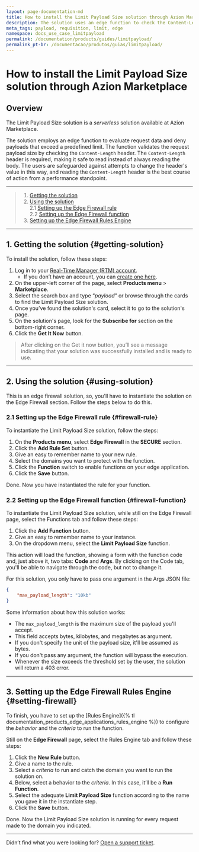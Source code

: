 ```yaml
---
layout: page-documentation-md
title: How to install the Limit Payload Size solution through Azion Marketplace
description: The solution uses an edge function to check the Content-Length header of request data and block payloads exceeding a set limit.
meta_tags: payload, requisition, limit, edge
namespace: docs_use_case_limitpayload
permalink: /documentation/products/guides/limitpayload/
permalink_pt-br: /documentacao/produtos/guias/limitpayload/
---
```


# How to install the Limit Payload Size solution through Azion Marketplace

## Overview

The Limit Payload Size solution is a *serverless* solution available at Azion Marketplace.

The solution employs an edge function to evaluate request data and deny payloads that exceed a predefined limit. The function validates the request payload size by checking the `Content-Length` header. The `Content-Length` header is required, making it safe to read instead of always reading the body. The users are safeguarded against attempts to change the header's value in this way, and reading the `Content-Length` header is the best course of action from a performance standpoint.

---

> 1. [Getting the solution](#getting-solution)
> 2. [Using the solution](#using-solution)\
> 2.1 [Setting up the Edge Firewall rule](#firewall-rule)\
> 2.2 [Setting up the Edge Firewall function](#firewall-rule)
> 3. [Setting up the Edge Firewall Rules Engine](#setting-firewall)

---

## 1. Getting the solution {#getting-solution}

To install the solution, follow these steps:

1. Log in to your [Real-Time Manager (RTM) account](https://manager.azion.com/).
    - If you don’t have an account, you can [create one here](https://sso.azion.com/).
2. On the upper-left corner of the page, select **Products menu** > **Marketplace**.
3. Select the search box and type “*payload*” or browse through the cards to find the Limit Payload Size solution.
4. Once you’ve found the solution's card, select it to go to the solution's page.
5. On the solution's page, look for the **Subscribe for** section on the bottom-right corner.
6. Click the **Get It Now** button.

> After clicking on the Get it now button, you’ll see a message indicating that your solution was successfully installed and is ready to use.

---

## 2. Using the solution {#using-solution}

This is an edge firewall solution, so, you'll have to instantiate the solution on the Edge Firewall section. Follow the steps below to do this.

### 2.1 Setting up the Edge Firewall rule {#firewall-rule}

To instantiate the Limit Payload Size solution, follow the steps:

1. On the **Products menu**, select **Edge Firewall** in the **SECURE** section.
2. Click the **Add Rule Set** button.
3. Give an easy to remember name to your new rule.
4. Select the domains you want to protect with the function.
5. Click the **Function** switch to enable functions on your edge application.
6. Click the **Save** button.

Done. Now you have instantiated the rule for your function.

### 2.2 Setting up the Edge Firewall function {#firewall-function}

To instantiate the Limit Payload Size solution, while still on the Edge Firewall page, select the Functions tab and follow these steps:

1. Click the **Add Function** button.
2. Give an easy to remember name to your instance.
3. On the dropdown menu, select the **Limit Payload Size** function.

This action will load the function, showing a form with the function code and, just above it, two tabs: **Code** and **Args**. By clicking on the Code tab, you'll be able to navigate through the code, but not to change it.

For this solution, you only have to pass one argument in the Args JSON file:

```json
{
    "max_payload_length": "10kb"
}
```

Some information about how this solution works:

- The `max_payload_length` is the maximum size of the payload you'll accept. 
- This field accepts bytes, kilobytes, and megabytes as argument. 
- If you don't specify the unit of the payload size, it'll be assumed as bytes. 
- If you don't pass any argument, the function will bypass the execution. 
- Whenever the size exceeds the threshold set by the user, the solution will return a 403 error.

---

## 3. Setting up the Edge Firewall Rules Engine {#setting-firewall}

To finish, you have to set up the [Rules Engine]({% tl documentation_products_edge_applications_rules_engine %}) to configure the *behavior* and the *criteria* to run the function.

Still on the **Edge Firewall** page, select the Rules Engine tab and follow these steps:

1. Click the **New Rule** button.
2. Give a name to the rule.
3. Select a *criteria* to run and catch the domain you want to run the solution on.
4. Below, select a behavior to the *criteria*. In this case, it’ll be a **Run Function**.
5. Select the adequate **Limit Payload Size** function according to the name you gave it in the instantiate step.
6. Click the **Save** button.

Done. Now the Limit Payload Size solution is running for every request made to the domain you indicated.

---

Didn’t find what you were looking for? [Open a support ticket](https://tickets.azion.com/).
